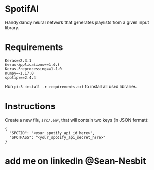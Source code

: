 # SpotifAI
Handy dandy neural network that generates playlists from a given input library.

# Requirements
```
Keras==2.3.1
Keras-Applications==1.0.8
Keras-Preprocessing==1.1.0
numpy==1.17.0
spotipy==2.4.4
```

Run `pip3 install -r requirements.txt` to install all used libraries.

# Instructions
Create a new file, `src/.env`, that will contain two keys (in JSON format):
```
{
  "SPOTID": "<your_spotify_api_id_here>",
  "SPOTPASS": "<your_spotify_api_secret_here>"
}
```

# add me on linkedIn @Sean-Nesbit
